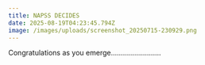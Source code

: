 ```yaml
---
title: NAPSS DECIDES
date: 2025-08-19T04:23:45.794Z
image: /images/uploads/screenshot_20250715-230929.png
---
```

C﻿ongratulations as you emerge.........................